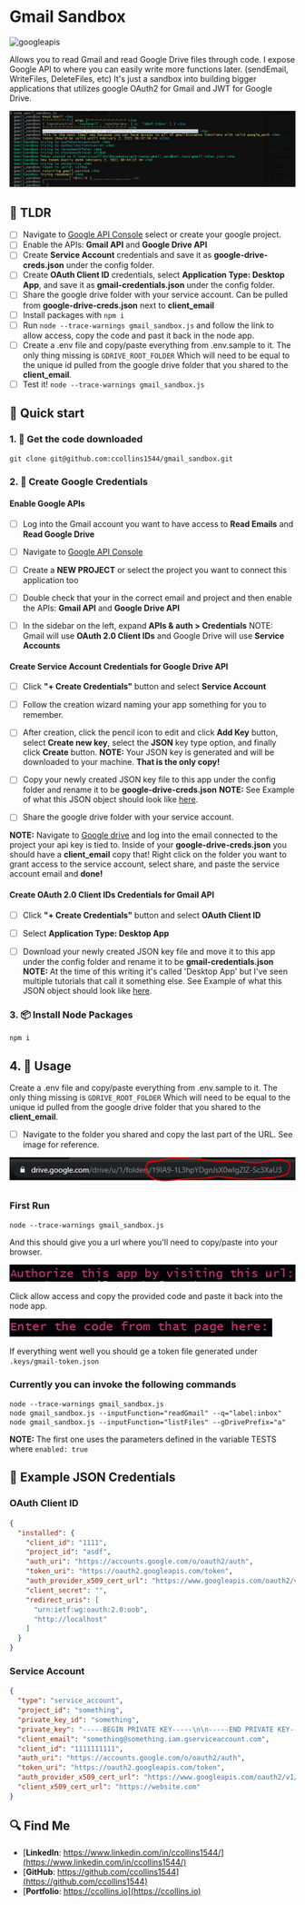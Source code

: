 # Gmail Sandbox

![googleapis](https://img.shields.io/node/v/googleapis?label=googleapis)

Allows you to read Gmail and read Google Drive files through code. I expose Google API to where you can easily write more functions later. (sendEmail, WriteFiles, DeleteFiles, etc) It's just a sandbox into building bigger applications that utilizes google OAuth2 for Gmail and JWT for Google Drive.


![](assets/gmail-sandbox-preview.png)

## 🏃 TLDR
- [ ] Navigate to [Google API Console](https://console.developers.google.com/) select or create your google project. 
- [ ] Enable the APIs: **Gmail API** and **Google Drive API**
- [ ] Create **Service Account** credentials and save it as **google-drive-creds.json** under the config folder.
- [ ] Create **OAuth Client ID** credentials, select **Application Type: Desktop App**, and save it as **gmail-credentials.json** under the config folder.
- [ ] Share the google drive folder with your service account. Can be pulled from **google-drive-creds.json** next to **client_email**
- [ ] Install packages with `npm i`
- [ ] Run `node --trace-warnings gmail_sandbox.js` and follow the link to allow access, copy the code and past it back in the node app.
- [ ] Create a .env file and copy/paste everything from .env.sample to it. The only thing missing is `GDRIVE_ROOT_FOLDER` Which will need to be equal to the unique id pulled from the google drive folder that you shared to the **client_email**.
- [ ] Test it! `node --trace-warnings gmail_sandbox.js`

## 🚀 Quick start

### 1. 💾 Get the code downloaded

```shell
git clone git@github.com:ccollins1544/gmail_sandbox.git

```


### 2. 📜 Create Google Credentials 
#### Enable Google APIs

- [ ] Log into the Gmail account you want to have access to **Read Emails** and **Read Google Drive**
- [ ] Navigate to [Google API Console](https://console.developers.google.com/)
- [ ] Create a **NEW PROJECT** or select the project you want to connect this application too
- [ ] Double check that your in the correct email and project and then enable the APIs: **Gmail API** and **Google Drive API**
- [ ] In the sidebar on the left, expand **APIs & auth > Credentials**
NOTE: Gmail will use **OAuth 2.0 Client IDs** and Google Drive will use **Service Accounts** 



#### Create Service Account Credentials for Google Drive API 

- [ ] Click **"+ Create Credentials"** button and select **Service Account** 
- [ ] Follow the creation wizard naming your app something for you to remember. 
- [ ] After creation, click the pencil icon to edit and click **Add Key** button, select **Create new key**, select the **JSON** key type option, and finally click **Create** button. 
**NOTE:** Your JSON key is generated and will be downloaded to your machine. **That is the only copy!**

- [ ] Copy your newly created JSON key file to this app under the config folder and rename it to be **google-drive-creds.json**
**NOTE:** See Example of what this JSON object should look like [here](#oauth-client-id).

- [ ] Share the google drive folder with your service account. 

**NOTE:** Navigate to [Google drive](https://drive.google.com/) and log into the email connected to the project your api key is tied to. 
Inside of your **google-drive-creds.json** you should have a **client_email** copy that! 
Right click on the folder you want to grant access to the service account, select share, and paste the service account email and **done!**


#### Create OAuth 2.0 Client IDs Credentials for Gmail API 

- [ ] Click **"+ Create Credentials"** button and select **OAuth Client ID** 
- [ ] Select **Application Type: Desktop App**

- [ ] Download your newly created JSON key file and move it to this app under the config folder and rename it to be **gmail-credentials.json**
**NOTE:** At the time of this writing it's called 'Desktop App' but I've seen multiple tutorials that call it something else. See Example of what this JSON object should look like [here](#service-account).



### 3. 📦 Install Node Packages 

```shell
npm i 
```

## 4. 🥑 Usage

Create a .env file and copy/paste everything from .env.sample to it. The only thing missing is `GDRIVE_ROOT_FOLDER` Which will need to be equal to the unique id pulled from the google drive folder that you shared to the **client_email**. 

- [ ] Navigate to the folder you shared and copy the last part of the URL. See image for reference. 


![](assets/GDRIVE_ROOT_FOLDER.png)


### First Run 


```shell 
node --trace-warnings gmail_sandbox.js
```

And this should give you a url where you'll need to copy/paste into your browser. 

![](assets/authorize-this-app.png)


Click allow access and copy the provided code and paste it back into the node app. 

![](assets/enter-code.png)

If everything went well you should ge a token file generated under `.keys/gmail-token.json`


### Currently you can invoke the following commands

```shell
node --trace-warnings gmail_sandbox.js
node gmail_sandbox.js --inputFunction="readGmail" --q="label:inbox"
node gmail_sandbox.js --inputFunction="listFiles" --gDrivePrefix="a"
```

**NOTE:** The first one uses the parameters defined in the variable TESTS where `enabled: true` 


## 📂 Example JSON Credentials 

### OAuth Client ID

```JSON
{
  "installed": {
    "client_id": "1111",
    "project_id": "asdf",
    "auth_uri": "https://accounts.google.com/o/oauth2/auth",
    "token_uri": "https://oauth2.googleapis.com/token",
    "auth_provider_x509_cert_url": "https://www.googleapis.com/oauth2/v1/certs",
    "client_secret": "",
    "redirect_uris": [
      "urn:ietf:wg:oauth:2.0:oob",
      "http://localhost"
    ]
  }
}
```

### Service Account 

```JSON
{
  "type": "service_account",
  "project_id": "something",
  "private_key_id": "something",
  "private_key": "-----BEGIN PRIVATE KEY-----\n\n-----END PRIVATE KEY-----\n",
  "client_email": "something@something.iam.gserviceaccount.com",
  "client_id": "1111111111",
  "auth_uri": "https://accounts.google.com/o/oauth2/auth",
  "token_uri": "https://oauth2.googleapis.com/token",
  "auth_provider_x509_cert_url": "https://www.googleapis.com/oauth2/v1/certs",
  "client_x509_cert_url": "https://website.com"
}
```

## 🔍 Find Me 

 - [**LinkedIn**: https://www.linkedin.com/in/ccollins1544/](https://www.linkedin.com/in/ccollins1544/)
 - [**GitHub**: https://github.com/ccollins1544](https://github.com/ccollins1544)
 - [**Portfolio**: https://ccollins.io](https://ccollins.io)
